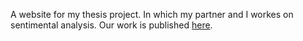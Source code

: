 A website for my thesis project. In which my partner and I workes on sentimental analysis. Our work is published [here](https://ieeexplore.ieee.org/abstract/document/8554396).
